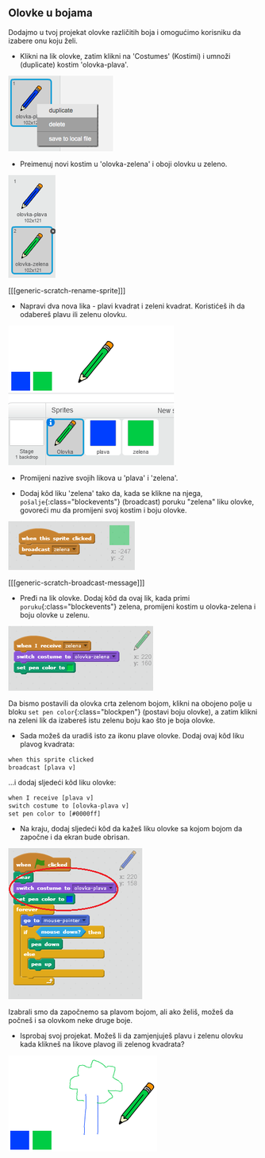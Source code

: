 ## Olovke u bojama

Dodajmo u tvoj projekat olovke različitih boja i omogućimo korisniku da izabere onu koju želi.

+ Klikni na lik olovke, zatim klikni na 'Costumes' (Kostimi) i umnoži (duplicate) kostim 'olovka-plava'.

![screenshot](images/paint-blue-duplicate.png)

+ Preimenuj novi kostim u 'olovka-zelena' i oboji olovku u zeleno.

![screenshot](images/paint-pencil-green.png)

[[[generic-scratch-rename-sprite]]]

+ Napravi dva nova lika - plavi kvadrat i zeleni kvadrat. Koristićeš ih da odabereš plavu ili zelenu olovku.

![screenshot](images/paint-selectors.png)

+ Promijeni nazive svojih likova u 'plava' i 'zelena'.

+ Dodaj kôd liku 'zelena' tako da, kada se klikne na njega, `pošalje`{:class="blockevents"} (broadcast) poruku "zelena" liku olovke, govoreći mu da promijeni svoj kostim i boju olovke.

![Pošalji zelena](images/paint-broadcast-green.png)

[[[generic-scratch-broadcast-message]]]

+ Pređi na lik olovke. Dodaj kôd da ovaj lik, kada primi `poruku`{:class="blockevents"} zelena, promijeni kostim u olovka-zelena i boju olovke u zelenu.

![Pošalji zelena](images/broadcast-green.png)

Da bismo postavili da olovka crta zelenom bojom, klikni na obojeno polje u bloku `set pen color`{:class="blockpen"} (postavi boju olovke), a zatim klikni na zeleni lik da izabereš istu zelenu boju kao što je boja olovke.

+ Sada možeš da uradiš isto za ikonu plave olovke. Dodaj ovaj kôd liku plavog kvadrata:

```blocks
when this sprite clicked
broadcast [plava v]
```

...i dodaj sljedeći kôd liku olovke:

```blocks
when I receive [plava v]
switch costume to [olovka-plava v]
set pen color to [#0000ff]
```

+ Na kraju, dodaj sljedeći kôd da kažeš liku olovke sa kojom bojom da započne i da ekran bude obrisan.

![Početna olovka](images/start-pencil.png)

Izabrali smo da započnemo sa plavom bojom, ali ako želiš, možeš da počneš i sa olovkom neke druge boje.

+ Isprobaj svoj projekat. Možeš li da zamjenjuješ plavu i zelenu olovku kada klikneš na likove plavog ili zelenog kvadrata?

![screenshot](images/paint-pens-test.png)